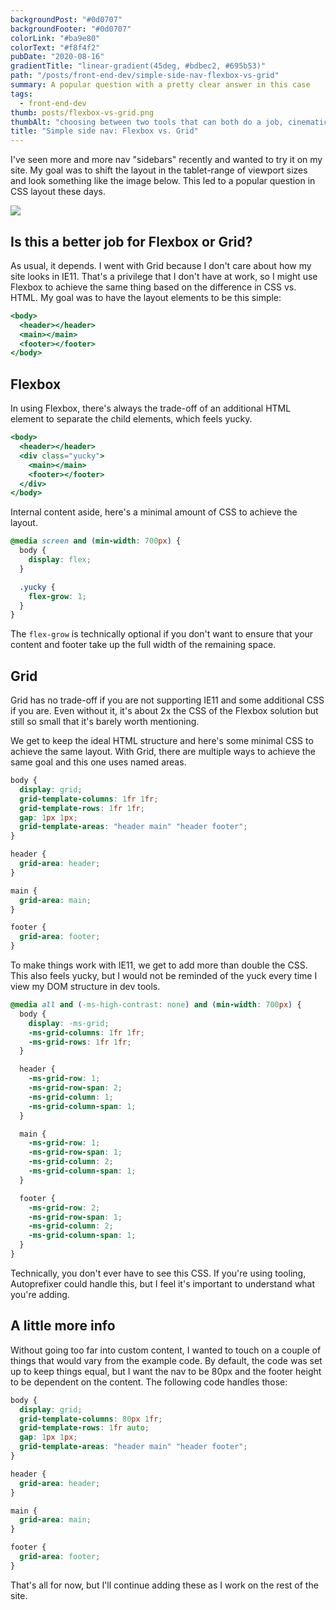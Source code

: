 ```yaml
---
backgroundPost: "#0d0707"
backgroundFooter: "#0d0707"
colorLink: "#ba9e80"
colorText: "#f8f4f2"
pubDate: "2020-08-16"
gradientTitle: "linear-gradient(45deg, #bdbec2, #695b53)"
path: "/posts/front-end-dev/simple-side-nav-flexbox-vs-grid"
summary: A popular question with a pretty clear answer in this case
tags:
  - front-end-dev
thumb: posts/flexbox-vs-grid.png
thumbAlt: "choosing between two tools that can both do a job, cinematic, photorealistic --ar 3:2 --v 5"
title: "Simple side nav: Flexbox vs. Grid"
---
```


I've seen more and more nav "sidebars" recently and wanted to try it on my site. My goal was to shift the layout in the tablet-range of viewport sizes and look something like the image below. This led to a popular question in CSS layout these days.

<img class="full-to-half-bleed" loading="lazy" src="/posts/front-end-dev/simple-side-nav-flexbox-vs-grid/sidebar.svg" />

## Is this a better job for Flexbox or Grid?

As usual, it depends. I went with Grid because I don't care about how my site looks in IE11. That's a privilege that I don't have at work, so I might use Flexbox to achieve the same thing based on the difference in CSS vs. HTML. My goal was to have the layout elements to be this simple:

```jsx
<body>
  <header></header>
  <main></main>
  <footer></footer>
</body>
```

## Flexbox

In using Flexbox, there's always the trade-off of an additional HTML element to separate the child elements, which feels yucky.

```jsx
<body>
  <header></header>
  <div class="yucky">
    <main></main>
    <footer></footer>
  </div>
</body>
```

Internal content aside, here's a minimal amount of CSS to achieve the layout.

```css
@media screen and (min-width: 700px) {
  body {
    display: flex;
  }

  .yucky {
    flex-grow: 1;
  }
}
```

The `flex-grow` is technically optional if you don't want to ensure that your content and footer take up the full width of the remaining space.

## Grid

Grid has no trade-off if you are not supporting IE11 and some additional CSS if you are. Even without it, it's about 2x the CSS of the Flexbox solution but still so small that it's barely worth mentioning.

We get to keep the ideal HTML structure and here's some minimal CSS to achieve the same layout. With Grid, there are multiple ways to achieve the same goal and this one uses named areas.

```css
body {
  display: grid;
  grid-template-columns: 1fr 1fr;
  grid-template-rows: 1fr 1fr;
  gap: 1px 1px;
  grid-template-areas: "header main" "header footer";
}

header {
  grid-area: header;
}

main {
  grid-area: main;
}

footer {
  grid-area: footer;
}
```

To make things work with IE11, we get to add more than double the CSS. This also feels yucky, but I would not be reminded of the yuck every time I view my DOM structure in dev tools.

```css
@media all and (-ms-high-contrast: none) and (min-width: 700px) {
  body {
    display: -ms-grid;
    -ms-grid-columns: 1fr 1fr;
    -ms-grid-rows: 1fr 1fr;
  }

  header {
    -ms-grid-row: 1;
    -ms-grid-row-span: 2;
    -ms-grid-column: 1;
    -ms-grid-column-span: 1;
  }

  main {
    -ms-grid-row: 1;
    -ms-grid-row-span: 1;
    -ms-grid-column: 2;
    -ms-grid-column-span: 1;
  }

  footer {
    -ms-grid-row: 2;
    -ms-grid-row-span: 1;
    -ms-grid-column: 2;
    -ms-grid-column-span: 1;
  }
}
```

Technically, you don't ever have to see this CSS. If you're using tooling, Autoprefixer could handle this, but I feel it's important to understand what you're adding.

## A little more info

Without going too far into custom content, I wanted to touch on a couple of things that would vary from the example code. By default, the code was set up to keep things equal, but I want the nav to be 80px and the footer height to be dependent on the content. The following code handles those:

```css
body {
  display: grid;
  grid-template-columns: 80px 1fr;
  grid-template-rows: 1fr auto;
  gap: 1px 1px;
  grid-template-areas: "header main" "header footer";
}

header {
  grid-area: header;
}

main {
  grid-area: main;
}

footer {
  grid-area: footer;
}
```

That's all for now, but I'll continue adding these as I work on the rest of the site.
